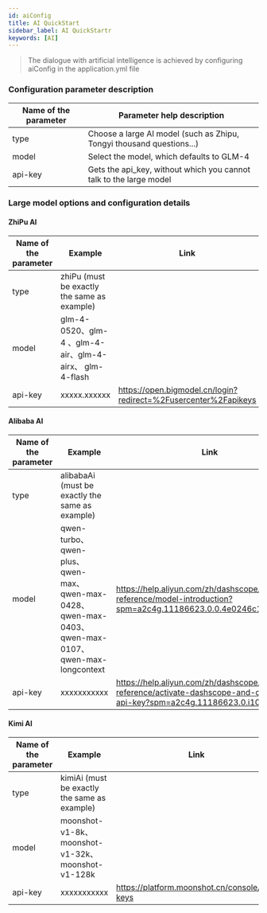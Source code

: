 ```yaml
---
id: aiConfig
title: AI QuickStart  
sidebar_label: AI QuickStartr
keywords: [AI]
---
```


> The dialogue with artificial intelligence is achieved by configuring aiConfig in the application.yml file

### Configuration parameter description

| Name of the parameter | Parameter help description                       |
|-----------------------|------------------------------|
| type                  | Choose a large AI model (such as Zhipu, Tongyi thousand questions...)|
| model                 | Select the model, which defaults to GLM-4                     |
| api-key               | Gets the api_key, without which you cannot talk to the large model |

### Large model options and configuration details

#### ZhiPu AI

| Name of the parameter          | Example                                             | Link                                                          |
|--------------|-----------------------------------------------------|---------------------------------------------------------------|
| type | zhiPu (must be exactly the same as example)                                   |                                                               |
| model | glm-4-0520、glm-4 、glm-4-air、glm-4-airx、 glm-4-flash |                                                               |
| api-key  | xxxxx.xxxxxx                                        | https://open.bigmodel.cn/login?redirect=%2Fusercenter%2Fapikeys |

#### Alibaba AI

| Name of the parameter          | Example                                                                                      | Link                                                          |
|--------------|----------------------------------------------------------------------------------------------|---------------------------------------------------------------|
| type | alibabaAi (must be exactly the same as example)                                              |                                                               |
| model | qwen-turbo、qwen-plus、qwen-max、qwen-max-0428、qwen-max-0403、qwen-max-0107、qwen-max-longcontext |  https://help.aliyun.com/zh/dashscope/developer-reference/model-introduction?spm=a2c4g.11186623.0.0.4e0246c1RQFKMH                                  |
| api-key  | xxxxxxxxxxx                                                                                  |https://help.aliyun.com/zh/dashscope/developer-reference/activate-dashscope-and-create-an-api-key?spm=a2c4g.11186623.0.i10|

#### Kimi AI

| Name of the parameter          | Example                                      | Link                                                          |
|--------------|----------------------------------------------|---------------------------------------------------------------|
| type | kimiAi (must be exactly the same as example) |                                                               |
| model | moonshot-v1-8k、moonshot-v1-32k、moonshot-v1-128k              |                                    |
| api-key  | xxxxxxxxxxx                                  |https://platform.moonshot.cn/console/api-keys|

